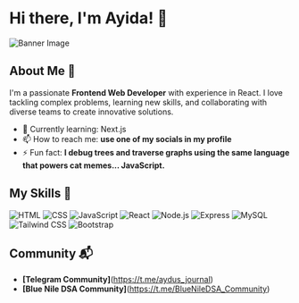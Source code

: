 # Hi there, I'm Ayida! 👋

![Banner Image](https://drive.google.com/file/d/1U10lcKy-NL7LzEv1hq2dwkbgl1nuS7iN/view?usp=sharing)

## About Me 🚀

I'm a passionate **Frontend Web Developer** with experience in React. I love tackling complex problems, learning new skills, and collaborating with diverse teams to create innovative solutions.

- 🌱 Currently learning: Next.js
- 📫 How to reach me: **use one of my socials in my profile**
- ⚡ Fun fact: **I debug trees and traverse graphs using the same language that powers cat memes... JavaScript.**

## My Skills 🧠

![HTML](https://img.shields.io/badge/-HTML-E34F26?style=flat-square&logo=html5&logoColor=white)
![CSS](https://img.shields.io/badge/-CSS-1572B6?style=flat-square&logo=css3&logoColor=white)
![JavaScript](https://img.shields.io/badge/-JavaScript-F7DF1E?style=flat-square&logo=javascript&logoColor=black)
![React](https://img.shields.io/badge/-React-61DAFB?style=flat-square&logo=react&logoColor=black)
![Node.js](https://img.shields.io/badge/-Node.js-339933?style=flat-square&logo=node.js&logoColor=white)
![Express](https://img.shields.io/badge/-Express-000000?style=flat-square&logo=express&logoColor=white)
![MySQL](https://img.shields.io/badge/-MySQL-4479A1?style=flat-square&logo=mysql&logoColor=white)
![Tailwind CSS](https://img.shields.io/badge/-Tailwind%20CSS-38B2AC?style=flat-square&logo=tailwind-css&logoColor=white)
![Bootstrap](https://img.shields.io/badge/-Bootstrap-7952B3?style=flat-square&logo=bootstrap&logoColor=white)


## Community 📬

- **[Telegram Community]**(https://t.me/aydus_journal)
- **[Blue Nile DSA Community]**(https://t.me/BlueNileDSA_Community)


